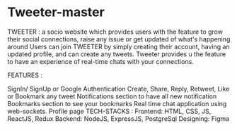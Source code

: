 # Tweeter-master
TWEETER : a socio website which provides users with the feature to grow their social connections, raise any issue or get updated of what's happening around Users can join TWEETER by simply creating their account, having an updated profile, and can create any tweets. Tweeter provides u the feature to have an experience of real-time chats with your connections.

FEATURES :

SignIn/ SignUp or Google Authentication
Create, Share, Reply, Retweet, Like or Bookmark any tweet
Notifications section to have all new notification
Bookmarks section to see your bookmarks
Real time chat application using web-sockets.
Profile page
TECH-STACKS : Frontend: HTML, CSS, JS, ReactJS, Redux Backend: NodeJS, ExpressJS, PostgreSql Designing: Figma
